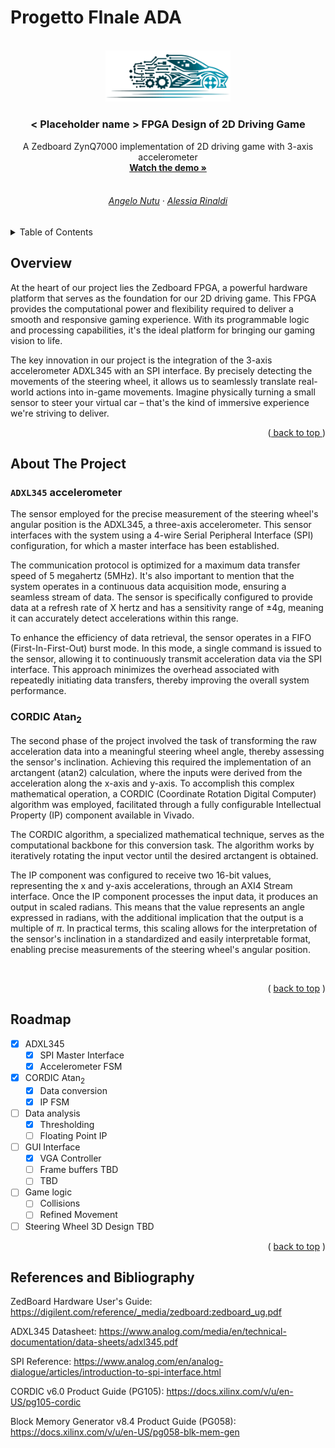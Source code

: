 # Progetto FInale ADA
 
<a name="top"></a>

<!-- LOGO -->
<br />
<div align = "center">
    <img src = "readme/logo.png" alt = "Logo" width = "200" height = "">

<h3 align = "center">< Placeholder name > FPGA Design of 2D Driving Game</h3>

  <p align = "center">
    A Zedboard ZynQ7000 implementation of 2D driving game with 3-axis accelerometer
    <br />
    <a href="https://www.youtube.com/watch?v=2bIokQEKmMY"><strong>Watch the demo »</strong></a>
    <br />
    <br />
    <h6>
    <a href="https://github.com/TianShi14">Angelo Nutu</a>
    ·
    <a href="https://github.com/AlessiaRinaldi">Alessia Rinaldi</a>
    </h6>
  </p>
</div>

<!-- TABLE OF CONTENTS -->
<details>
  <summary>Table of Contents</summary>
  <ol>
    <li><a href="#overview">Overview</a></li>
    <li>
      <a href="#about-the-project">About The Project</a>
      <ul>
        <!--<li><a href="#how-to-build">How to build</a></li>-->
        <li><a href="#adxl345-accelerometer">ADXL345 Accelerometer</a></li>
        <li><a href="#cordic-atan2">CORDIC Atan<sub>2</sub></a></li>
      </ul>
    </li>
    <li><a href="#roadmap">Roadmap</a></li>
  </ol>
</details>



<!-- Overview -->
## Overview

At the heart of our project lies the Zedboard FPGA, a powerful hardware platform that serves as the foundation for our 2D driving game. This FPGA provides the computational power and flexibility required to deliver a smooth and responsive gaming experience. With its programmable logic and processing capabilities, it's the ideal platform for bringing our gaming vision to life.

The key innovation in our project is the integration of the 3-axis accelerometer ADXL345 with an SPI interface. By precisely detecting the movements of the steering wheel, it allows us to seamlessly translate real-world actions into in-game movements. Imagine physically turning a small sensor to steer your virtual car – that's the kind of immersive experience we're striving to deliver.

<p align="right">(<a href="#top"> back to top </a>)</p>



<!-- ABOUT THE PROJECT -->
## About The Project

### `ADXL345` accelerometer

The sensor employed for the precise measurement of the steering wheel's angular position is the ADXL345, a three-axis accelerometer. This sensor interfaces with the system using a 4-wire Serial Peripheral Interface (SPI) configuration, for which a master interface has been established.

The communication protocol is optimized for a maximum data transfer speed of 5 megahertz (5MHz). It's also important to mention that the system operates in a continuous data acquisition mode, ensuring a seamless stream of data. The sensor is specifically configured to provide data at a refresh rate of X hertz and has a sensitivity range of ±4g, meaning it can accurately detect accelerations within this range.

To enhance the efficiency of data retrieval, the sensor operates in a FIFO (First-In-First-Out) burst mode. In this mode, a single command is issued to the sensor, allowing it to continuously transmit acceleration data via the SPI interface. This approach minimizes the overhead associated with repeatedly initiating data transfers, thereby improving the overall system performance.

### CORDIC Atan<sub>2</sub>

The second phase of the project involved the task of transforming the raw acceleration data into a meaningful steering wheel angle, thereby assessing the sensor's inclination. Achieving this required the implementation of an arctangent (atan2) calculation, where the inputs were derived from the acceleration along the x-axis and y-axis. To accomplish this complex mathematical operation, a CORDIC (Coordinate Rotation Digital Computer) algorithm was employed, facilitated through a fully configurable Intellectual Property (IP) component available in Vivado.

The CORDIC algorithm, a specialized mathematical technique, serves as the computational backbone for this conversion task. The algorithm works by iteratively rotating the input vector until the desired arctangent is obtained.

The IP component was configured to receive two 16-bit values, representing the x and y-axis accelerations, through an AXI4 Stream interface. Once the IP component processes the input data, it produces an output in scaled radians. This means that the value represents an angle expressed in radians, with the additional implication that the output is a multiple of $\pi$. In practical terms, this scaling allows for the interpretation of the sensor's inclination in a standardized and easily interpretable format, enabling precise measurements of the steering wheel's angular position.

<br/>

<!-- ## How to build -->


<p align="right">( <a href="#top">back to top</a> )</p>

<!-- ROADMAP -->
## Roadmap

- [X] ADXL345
    - [X] SPI Master Interface
    - [X] Accelerometer FSM 
- [X] CORDIC Atan<sub>2</sub>
    - [X] Data conversion
    - [X] IP FSM
- [ ] Data analysis
  - [X] Thresholding
  - [ ] Floating Point IP
- [ ] GUI Interface
  - [X] VGA Controller
  - [ ] Frame buffers TBD
  - [ ] TBD
- [ ] Game logic
  - [ ] Collisions
  - [ ] Refined Movement
- [ ] Steering Wheel 3D Design TBD 

<p align="right">( <a href="#top">back to top</a> )</p>

<!-- ACKNOWLEDGMENTS -->
<!--## Acknowledgments

* []()
* []()
* []()

<p align="right">(<a href="#top">back to top</a>)</p> Per librerie specifiche e citazioni varie, direi formale e carino da fare ma si vede alla fine -->

## References and Bibliography

ZedBoard Hardware User's Guide: https://digilent.com/reference/_media/zedboard:zedboard_ug.pdf

ADXL345 Datasheet: https://www.analog.com/media/en/technical-documentation/data-sheets/adxl345.pdf

SPI Reference: https://www.analog.com/en/analog-dialogue/articles/introduction-to-spi-interface.html

CORDIC v6.0 Product Guide (PG105): https://docs.xilinx.com/v/u/en-US/pg105-cordic

Block Memory Generator v8.4 Product Guide (PG058): https://docs.xilinx.com/v/u/en-US/pg058-blk-mem-gen

